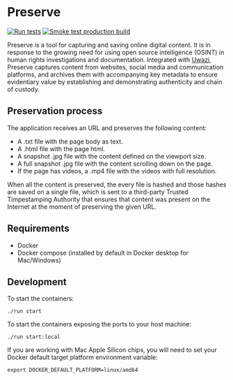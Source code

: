 # Preserve

[![Run tests](https://github.com/huridocs/preserve/actions/workflows/test.yml/badge.svg)](https://github.com/huridocs/preserve/actions/workflows/test.yml) [![Smoke test production build](https://github.com/huridocs/preserve/actions/workflows/smoke_test_production.yml/badge.svg)](https://github.com/huridocs/preserve/actions/workflows/smoke_test_production.yml)

Preserve is a tool for capturing and saving online digital content. It is in response to the growing need for using open source intelligence (OSINT) in human rights investigations and documentation. Integrated with [Uwazi](https://github.com/huridocs/uwazi), Preserve captures content from websites, social media and communication platforms, and archives them with accompanying key metadata to ensure evidentiary value by establishing and demonstrating authenticity and chain of custody.

## Preservation process
The application receives an URL and preserves the following content:
- A .txt file with the page body as text.
- A .html file with the page html.
- A snapshot .jpg file with the content defined on the viewport size.
- A full snapshot .jpg file with the content scrolling down on the page.
- If the page has videos, a .mp4 file with the videos with full resolution.

When all the content is preserved, the every file is hashed and those hashes are saved on a single file, which is sent to a third-party Trusted Timpestamping Authority that ensures that content was present on the Internet at the moment of preserving the given URL.

## Requirements
- Docker
- Docker compose (installed by default in Docker desktop for Mac/Windows)

## Development

To start the containers:

```shell
./run start
```

To start the containers exposing the ports to your host machine:
```shell
./run start:local
```

If you are working with Mac Apple Silicon chips, you will need to set your Docker default target platform environment variable:

`export DOCKER_DEFAULT_PLATFORM=linux/amd64`
